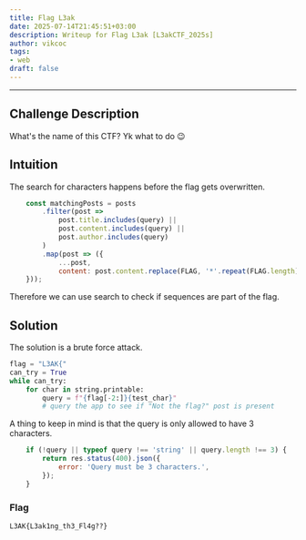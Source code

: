 ```yaml
---
title: Flag L3ak
date: 2025-07-14T21:45:51+03:00
description: Writeup for Flag L3ak [L3akCTF_2025s]
author: vikcoc
tags:
- web
draft: false
---
```

___

## Challenge Description

What's the name of this CTF? Yk what to do 😉

## Intuition

The search for characters happens before the flag gets overwritten.
```javascript
    const matchingPosts = posts
        .filter(post => 
            post.title.includes(query) ||
            post.content.includes(query) ||
            post.author.includes(query)
        )
        .map(post => ({
            ...post,
            content: post.content.replace(FLAG, '*'.repeat(FLAG.length))
    }));
```
Therefore we can use search to check if sequences are part of the flag.

## Solution

The solution is a brute force attack.
```python
flag = "L3AK{"
can_try = True
while can_try:
    for char in string.printable:
        query = f"{flag[-2:]}{test_char}"
        # query the app to see if "Not the flag?" post is present
```
A thing to keep in mind is that the query is only allowed to have 3 characters.
```javascript
    if (!query || typeof query !== 'string' || query.length !== 3) {
        return res.status(400).json({ 
            error: 'Query must be 3 characters.',
        });
    }
```

### Flag

`L3AK{L3ak1ng_th3_Fl4g??}`
